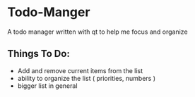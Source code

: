 # Todo-Manger
A todo manager written with qt to help me focus and organize

## Things To Do:
- Add and remove current items from the list
- ability to organize the list ( priorities, numbers )
- bigger list in general 
